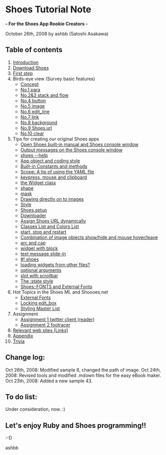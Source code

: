 Shoes Tutorial Note
===================
**- For the Shoes App Rookie Creators -**

October 26th, 2008 by ashbb (Satoshi Asakawa)

Table of contents
-----------------
1. [Introduction](http://github.com/ashbb/shoes_tutorial_html/tree/master/mdowns/00100_Introduction.mdown)
2. [Download Shoes](http://github.com/ashbb/shoes_tutorial_html/tree/master/mdowns/00200_Download_Shoes.mdown)
3. [First step](http://github.com/ashbb/shoes_tutorial_html/tree/master/mdowns/00300_First_step.mdown)
4. Birds-eye view (Survey basic features)
	- [Concept](http://github.com/ashbb/shoes_tutorial_html/tree/master/mdowns/00401_Concept.mdown)
	- [No.1 para](http://github.com/ashbb/shoes_tutorial_html/tree/master/mdowns/00402_No.1_para.mdown)
	- [No.2&3 stack and flow](http://github.com/ashbb/shoes_tutorial_html/tree/master/mdowns/00403_No.2_3_stack_and_flow.mdown)
	- [No.4 button](http://github.com/ashbb/shoes_tutorial_html/tree/master/mdowns/00404_No.4_button.mdown)
	- [No.5 image](http://github.com/ashbb/shoes_tutorial_html/tree/master/mdowns/00405_No.5_image.mdown)
	- [No.6 edit_line](http://github.com/ashbb/shoes_tutorial_html/tree/master/mdowns/00406_No.6_edit_line.mdown)
	- [No.7 link](http://github.com/ashbb/shoes_tutorial_html/tree/master/mdowns/00407_No.7_link.mdown)
	- [No.8 background](http://github.com/ashbb/shoes_tutorial_html/tree/master/mdowns/00408_No.8_background.mdown)
	- [No.9 Shoes.url](http://github.com/ashbb/shoes_tutorial_html/tree/master/mdowns/00409_No.9_Shoes.url.mdown)
	- [No.10 clear](http://github.com/ashbb/shoes_tutorial_html/tree/master/mdowns/00410_No.10_clear.mdown)
5. Tips for creating our original Shoes apps
	- [Open Shoes built-in manual and Shoes console window](http://github.com/ashbb/shoes_tutorial_html/tree/master/mdowns/00501_Open_Shoes_built-in_manual_and_Shoes_console_window.mdown)
	- [Output messages on the Shoes console window](http://github.com/ashbb/shoes_tutorial_html/tree/master/mdowns/00502_Output_messages_on_the_Shoes_console_window.mdown)
	- [shoes --help](http://github.com/ashbb/shoes_tutorial_html/tree/master/mdowns/00503_shoes_--help.mdown)
	- [App object and coding style](http://github.com/ashbb/shoes_tutorial_html/tree/master/mdowns/00504_App_object_and_coding_style.mdown)
	- [Built-in Constants and methods](http://github.com/ashbb/shoes_tutorial_html/tree/master/mdowns/00505_Built-in_Constants_and_methods.mdown)
	- [Scope: A tip of using the YAML file](http://github.com/ashbb/shoes_tutorial_html/tree/master/mdowns/00506_Scope__A_tip_of_using_the_YAML_file.mdown)
	- [keypress, mouse and clipboard](http://github.com/ashbb/shoes_tutorial_html/tree/master/mdowns/00507_keypress,_mouse_and_clipboard.mdown)
	- [the Widget class](http://github.com/ashbb/shoes_tutorial_html/tree/master/mdowns/00508_the_Widget_class.mdown)
	- [shape](http://github.com/ashbb/shoes_tutorial_html/tree/master/mdowns/00509_shape.mdown)
	- [mask](http://github.com/ashbb/shoes_tutorial_html/tree/master/mdowns/00510_mask.mdown)
	- [Drawing directly on to images](http://github.com/ashbb/shoes_tutorial_html/tree/master/mdowns/00511_Drawing_directly_on_to_images.mdown)
	- [Style](http://github.com/ashbb/shoes_tutorial_html/tree/master/mdowns/00512_Style.mdown)
	- [Shoes.setup](http://github.com/ashbb/shoes_tutorial_html/tree/master/mdowns/00513_Shoes.setup.mdown)
	- [Downloader](http://github.com/ashbb/shoes_tutorial_html/tree/master/mdowns/00514_Downloader.mdown)
	- [Assign Shoes URL dynamically](http://github.com/ashbb/shoes_tutorial_html/tree/master/mdowns/00515_Assign_Shoes_URL_dynamically.mdown)
	- [Classes List and Colors List](http://github.com/ashbb/shoes_tutorial_html/tree/master/mdowns/00516_Classes_List_and_Colors_List.mdown)
	- [start, stop and restart](http://github.com/ashbb/shoes_tutorial_html/tree/master/mdowns/00517_start,_stop_and_restart.mdown)
	- [Combination of image objects show/hide and mouse hover/leave](http://github.com/ashbb/shoes_tutorial_html/tree/master/mdowns/00518_Combination_of_image_objects_show_hide_and_mouse_hover_leave.mdown)
	- [arc and cap](http://github.com/ashbb/shoes_tutorial_html/tree/master/mdowns/00519_arc_and_cap.mdown)
	- [widget with block](http://github.com/ashbb/shoes_tutorial_html/tree/master/mdowns/00520_widget_with_block.mdown)
	- [text message slide-in](http://github.com/ashbb/shoes_tutorial_html/tree/master/mdowns/00521_text_message_slide-in.mdown)
	- [#! shoes](http://github.com/ashbb/shoes_tutorial_html/tree/master/mdowns/00522____shoes.mdown)
	- [loading widgets from other files?](http://github.com/ashbb/shoes_tutorial_html/tree/master/mdowns/00523_loading_widgets_from_other_files_.mdown)
	- [optional arguments](http://github.com/ashbb/shoes_tutorial_html/tree/master/mdowns/00524_optional_arguments.mdown)
	- [slot with scrollbar](http://github.com/ashbb/shoes_tutorial_html/tree/master/mdowns/00525_slot_with_scrollbar.mdown)
	- [The :state style](http://github.com/ashbb/shoes_tutorial_html/tree/master/mdowns/00526_The__state_style.mdown)
	- [Shoes::FONTS and External Fonts](http://github.com/ashbb/shoes_tutorial_html/tree/master/mdowns/00527_Shoes__FONTS_and_External_Fonts.mdown)
6. Hot Topics in the Shoes ML and Shoooes.net
	- [External Fonts](http://github.com/ashbb/shoes_tutorial_html/tree/master/mdowns/00601_External_Fonts.mdown)
	- [Locking edit_box](http://github.com/ashbb/shoes_tutorial_html/tree/master/mdowns/00602_Locking_edit_box.mdown)
	- [Styling Master List](http://github.com/ashbb/shoes_tutorial_html/tree/master/mdowns/00603_Styling_Master_List.mdown)
7. Assignment
	- [Assignment 1 twitter client (reader)](http://github.com/ashbb/shoes_tutorial_html/tree/master/mdowns/00701_Assignment_1_twitter_client__reader_.mdown)
	- [Assignment 2 footracer](http://github.com/ashbb/shoes_tutorial_html/tree/master/mdowns/00702_Assignment_2_footracer.mdown)
8. [Relevant web sites (Links)](http://github.com/ashbb/shoes_tutorial_html/tree/master/mdowns/00800_Relevant_web_sites__Links_.mdown)
9. [Appendix](http://github.com/ashbb/shoes_tutorial_html/tree/master/mdowns/00900_Appendix.mdown)
10. [Trivia](http://github.com/ashbb/shoes_tutorial_html/tree/master/mdowns/01000_Trivia.mdown)

Change log:
-----------
Oct 26th, 2008: Modified sample 8, changed the path of image.
Oct 24th, 2008: Revised tools and modified .mdown files for the easy eBook maker.<br>
Oct 23th, 2008: Added a new sample 43. 

To do list:
-----------
Under consideration, now. :)

Let's enjoy Ruby and Shoes programming!!
----------------------------------------
:-D

ashbb

